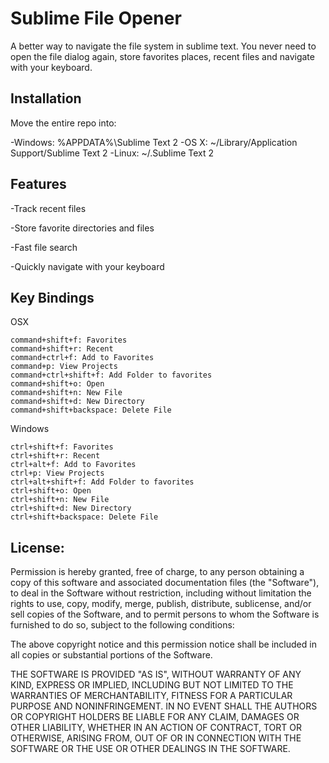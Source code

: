 Sublime File Opener
=============

A better way to navigate the file system in sublime text.  You never need to open the file dialog again, store favorites places, recent files and navigate with your keyboard.

Installation
-------

Move the entire repo into:
    
-Windows: %APPDATA%\Sublime Text 2
-OS X: ~/Library/Application Support/Sublime Text 2
-Linux: ~/.Sublime Text 2

Features
-------

-Track recent files

-Store favorite directories and files

-Fast file search

-Quickly navigate with your keyboard

Key Bindings
-------
OSX
	
	command+shift+f: Favorites
	command+shift+r: Recent
	command+ctrl+f: Add to Favorites
	command+p: View Projects
	command+ctrl+shift+f: Add Folder to favorites
	command+shift+o: Open
	command+shift+n: New File
	command+shift+d: New Directory
	command+shift+backspace: Delete File

Windows

	ctrl+shift+f: Favorites
	ctrl+shift+r: Recent
	ctrl+alt+f: Add to Favorites
	ctrl+p: View Projects
	ctrl+alt+shift+f: Add Folder to favorites
	ctrl+shift+o: Open
	ctrl+shift+n: New File
	ctrl+shift+d: New Directory
	ctrl+shift+backspace: Delete File

License:
-------

Permission is hereby granted, free of charge, to any person obtaining a copy of this software and associated documentation files (the "Software"), to deal in the Software without restriction, including without limitation the rights to use, copy, modify, merge, publish, distribute, sublicense, and/or sell copies of the Software, and to permit persons to whom the Software is furnished to do so, subject to the following conditions:

The above copyright notice and this permission notice shall be included in all copies or substantial portions of the Software.

THE SOFTWARE IS PROVIDED "AS IS", WITHOUT WARRANTY OF ANY KIND, EXPRESS OR IMPLIED, INCLUDING BUT NOT LIMITED TO THE WARRANTIES OF MERCHANTABILITY, FITNESS FOR A PARTICULAR PURPOSE AND NONINFRINGEMENT. IN NO EVENT SHALL THE AUTHORS OR COPYRIGHT HOLDERS BE LIABLE FOR ANY CLAIM, DAMAGES OR OTHER LIABILITY, WHETHER IN AN ACTION OF CONTRACT, TORT OR OTHERWISE, ARISING FROM, OUT OF OR IN CONNECTION WITH THE SOFTWARE OR THE USE OR OTHER DEALINGS IN THE SOFTWARE.
